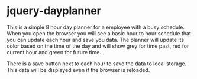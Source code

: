 # jquery-dayplanner

This is a simple 8 hour day planner for a employee with a busy schedule.  When you open the browser you will see a basic hour to hour schedule that you can update each hour and save you data.  The planner will update its color based on the time of the day and will show grey for time past, red for current hour and green for future time.

There is a save button next to each hour to save the data to local storage.  This data will be displayed even if the browser is reloaded.  